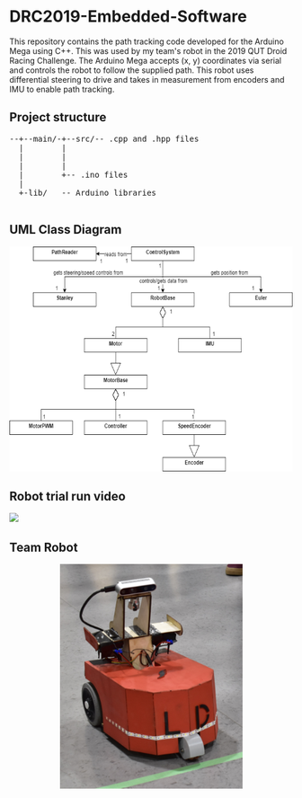 # DRC2019-Embedded-Software
This repository contains the path tracking code developed for the Arduino Mega using C++. This was used by my team's robot in the 2019 QUT Droid Racing Challenge. The Arduino Mega accepts (x, y) coordinates via serial and controls the robot to follow the supplied path. This robot uses differential steering to drive and takes in measurement from encoders and IMU to enable path tracking.

## Project structure
<pre>
--+--main/-+--src/-- .cpp and .hpp files
  |        |
  |        |
  |        |
  |        +-- .ino files
  |
  +-lib/   -- Arduino libraries
 </pre>

## UML Class Diagram
<p align="center">
  <img src="UML_design.png" height="400">
</p>

## Robot trial run video
[![](http://img.youtube.com/vi/pQyMHrrvx9Y/0.jpg)](http://www.youtube.com/watch?v=pQyMHrrvx9Y "Robot_Trial_Run")

## Team Robot
<p align="center">
  <img src="complete_robot.jpg" height="400">
</p>
